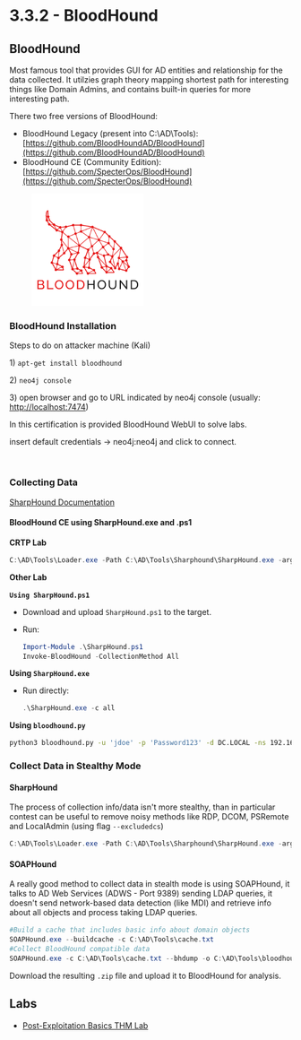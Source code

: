 # 3.3.2 - BloodHound

## **BloodHound** <a href="#bloodhound" id="bloodhound"></a>

Most famous tool that provides GUI for AD entities and relationship for the data collected. It utilzies graph theory mapping shortest path for interesting things like Domain Admins, and contains built-in queries for more interesting path.

There two free versions of BloodHound:

* BloodHound Legacy (present into C:\AD\Tools): [https://github.com/BloodHoundAD/BloodHound](https://github.com/BloodHoundAD/BloodHound)
* BloodHound CE (Community Edition): [https://github.com/SpecterOps/BloodHound](https://github.com/SpecterOps/BloodHound)

<div align="left"><figure><img src="../../../.gitbook/assets/image (1) (1) (1) (1).png" alt="" width="200"><figcaption></figcaption></figure></div>

### BloodHound Installation <a href="#bloodhound-installation" id="bloodhound-installation"></a>

Steps to do on attacker machine (Kali)

1\) `apt-get install bloodhound`

2\) `neo4j console`

3\) open browser and go to URL indicated by neo4j console (usually: [http://localhost:7474](http://localhost:7474/))

In this certification is provided BloodHound WebUI to solve labs.

insert default credentials -> neo4j:neo4j and click to connect.

<figure><img src="https://dev-angelist.gitbook.io/~gitbook/image?url=https%3A%2F%2F677614291-files.gitbook.io%2F%7E%2Ffiles%2Fv0%2Fb%2Fgitbook-x-prod.appspot.com%2Fo%2Fspaces%252FrRWtuMw6xkkeDjZfkcWC%252Fuploads%252FFKxVRkXw5IuHzJZ5E5hK%252Fimage.png%3Falt%3Dmedia%26token%3D5306a709-ef24-4b88-9096-a8018f5f4053&#x26;width=768&#x26;dpr=4&#x26;quality=100&#x26;sign=cb2af27f&#x26;sv=2" alt=""><figcaption></figcaption></figure>

### Collecting Data

[SharpHound Documentation](https://bloodhound.readthedocs.io/en/latest/data-collection/sharphound.html)

#### BloodHound CE using SharpHound.exe and .ps1

**CRTP Lab**

```powershell
C:\AD\Tools\Loader.exe -Path C:\AD\Tools\Sharphound\SharpHound.exe -args --collectionmethods All
```

**Other Lab**

**`Using SharpHound.ps1`**

* Download and upload `SharpHound.ps1` to the target.
*   Run:

    ```powershell
    Import-Module .\SharpHound.ps1
    Invoke-BloodHound -CollectionMethod All
    ```

**Using `SharpHound.exe`**

*   Run directly:

    ```powershell
    .\SharpHound.exe -c all
    ```

**Using `bloodhound.py`**

```bash
python3 bloodhound.py -u 'jdoe' -p 'Password123' -d DC.LOCAL -ns 192.168.1.1 --zip -c All
```

### Collect Data in Stealthy Mode

#### SharpHound

The process of collection info/data isn't more stealthy, than in particular contest can be useful to remove noisy methods like RDP, DCOM, PSRemote and LocalAdmin (using flag `--excludedcs`)

```powershell
C:\AD\Tools\Loader.exe -Path C:\AD\Tools\Sharphound\SharpHound.exe -args --collectionmethods Group,GPOLocalGroup,Session,Trusts,ACL,Container,ObjectProps,SPNTargets,CertServices --excludedcs
```

#### SOAPHound

A really good method to collect data in stealth mode is using SOAPHound, it talks to AD Web Services (ADWS - Port 9389) sending LDAP queries, it doesn't send network-based data detection (like MDI) and retrieve info about all objects and process taking LDAP queries.

```powershell
#Build a cache that includes basic info about domain objects
SOAPHound.exe --buildcache -c C:\AD\Tools\cache.txt
#Collect BloodHound compatible data
SOAPHound.exe -c C:\AD\Tools\cache.txt --bhdump -o C:\AD\Tools\bloodhound-output --nolaps
```

Download the resulting `.zip` file and upload it to BloodHound for analysis.

## Labs

* [Post-Exploitation Basics THM Lab](https://dev-angelist.gitbook.io/writeups-and-walkthroughs/thm/post-exploitation-basics)

